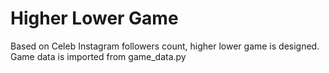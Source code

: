 # Higher Lower Game

Based on Celeb Instagram followers count, higher lower game is designed. Game data is imported from game_data.py